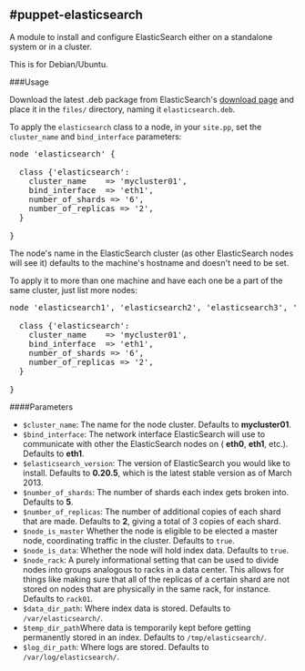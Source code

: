 #puppet-elasticsearch
---

A module to install and configure ElasticSearch either on a standalone system or in a cluster.

This is for Debian/Ubuntu.

###Usage

Download the latest .deb package from ElasticSearch's [download page](http://www.elasticsearch.org/download/) and place it in the `files/` directory, naming it `elasticsearch.deb`.

To apply the `elasticsearch` class to a node, in your `site.pp`, set the `cluster_name` and `bind_interface` parameters:

<pre>
node 'elasticsearch' {

  class {'elasticsearch':
    cluster_name    => 'mycluster01',
    bind_interface  => 'eth1',
    number_of_shards => '6',
    number_of_replicas => '2',
  }

}
</pre>

The node's name in the ElasticSearch cluster (as other ElasticSearch nodes will see it) defaults to the machine's hostname and doesn't need to be set.

To apply it to more than one machine and have each one be a part of the same cluster, just list more nodes:

<pre>
node 'elasticsearch1', 'elasticsearch2', 'elasticsearch3', 'elasticsearch4' {

  class {'elasticsearch':
    cluster_name    => 'mycluster01',
    bind_interface  => 'eth1',
    number_of_shards => '6',
    number_of_replicas => '2',
  }

}
</pre>

####Parameters

* `$cluster_name`: The name for the node cluster. Defaults to **mycluster01**.
* `$bind_interface`: The network interface ElasticSearch will use to communicate with other the ElasticSearch nodes on ( **eth0**, **eth1**, etc.). Defaults to **eth1**.
* `$elasticsearch_version`: The version of ElasticSearch you would like to install. Defaults to **0.20.5**, which is the latest stable version as of March 2013.
* `$number_of_shards`: The number of shards each index gets broken into. Defaults to **5**.
* `$number_of_replicas`: The number of additional copies of each shard that are made. Defaults to **2**, giving a total of 3 copies of each shard.
* `$node_is_master` Whether the node is eligible to be elected a master node, coordinating traffic in the cluster. Defaults to `true`.
* `$node_is_data`: Whether the node will hold index data. Defaults to `true`.
* `$node_rack`: A purely informational setting that can be used to divide nodes into groups analogous
to racks in a data center. This allows for things like making sure that all of the replicas of a certain shard are not stored on nodes that are physically in the same rack, for instance. Defaults to `rack01`.
* `$data_dir_path`: Where index data is stored. Defaults to `/var/elasticsearch/`.
* `$temp_dir_path`Where data is temporarily kept before getting permanently stored in an index. Defaults to `/tmp/elasticsearch/`.
* `$log_dir_path`: Where logs are stored. Defaults to `/var/log/elasticsearch/`.